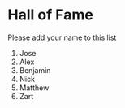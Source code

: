 # Hall of Fame
Please add your name to this list

1. Jose
2. Alex
3. Benjamin
4. Nick
5. Matthew
6. Zart
